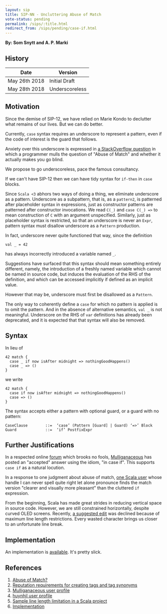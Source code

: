 ```yaml
---
layout: sip
title: SIP-NN - Uncluttering Abuse of Match
vote-status: pending
permalink: /sips/:title.html
redirect_from: /sips/pending/case-if.html
---
```


**By: Som Snytt and A. P. Marki**

## History

| Date          | Version        |
|---------------|----------------|
| May 26th 2018 | Initial Draft  |
| May 28th 2018 | Underscoreless |

## Motivation

Since the demise of SIP-12, we have relied on Marie Kondo to declutter
what remains of our lives. But we can do better.

Currently, `case` syntax requires an underscore to represent a pattern,
even if the code of interest is the guard that follows.

Anxiety over this underscore is expressed in [a StackOverflow question][1]
in which a programmer mulls the question of "Abuse of Match" and whether
it actually makes you go blind.

We propose to go underscoreless, pace the famous consultancy.

If we can't have SIP-12 then we can have tidy syntax for `if-then` in `case` blocks.

Since `Scala <3` abhors two ways of doing a thing, we eliminate underscore
as a pattern. Underscore as a subpattern, that is, as a `pattern2`, is patterned
after placeholder syntax in expressions, just as constructor patterns are patterned
after constructor invocations. We read `C(_)` and `case C(_) =>` to mean construction
of `C` with an argument unspecified. Similarly, just as placeholder syntax is
restricted, so that an underscore is never an `Expr`, pattern syntax must disallow
underscore as a `Pattern` production.

In fact, underscore never quite functioned that way, since the definition

    val _ = 42

has always incorrectly introduced a variable named `_`.

Suggestions have surfaced that this syntax should mean something entirely different,
namely, the introduction of a freshly named variable which cannot be named in
source code, but induces the evaluation of the RHS of the definition, and which
can be accessed implicitly if defined as an implicit value.

However that may be, underscore must first be disallowed as a `Pattern`.

The only way to coherently define a `case` for which no pattern is applied is to omit
the pattern. And in the absence of alternative semantics, `val _` is not meaningful.
Underscore on the RHS of `var` definitions has already been deprecated, and it is
expected that that syntax will also be removed.

## Syntax

In lieu of

    42 match {
      case _ if now isAfter midnight => nothingGoodHappens()
      case _ => ()
    }

we write

    42 match {
      case if now isAfter midnight => nothingGoodHappens()
      case => ()
    }

The syntax accepts either a pattern with optional guard, or a guard with no pattern:

    CaseClause        ::=  ‘case’ (Pattern [Guard] | Guard) ‘=>’ Block
    Guard             ::=  ‘if’ PostfixExpr

## Further Justifications

In a respected online [forum][2] which brooks no fools, [Mulliganaceous][3] has posted
an "accepted" answer using the idiom, "in case if". This supports `case if` as
a natural locution.

In a response to one judgment about abuse of match, [one Scala user][4] whose handle I can
never spell quite right let alone pronounce finds the match version
"clearer and visually more pleasant" than the cluttered `if` expression.

From the beginning, Scala has made great strides in reducing vertical space in source code.
However, we are still constrained horizontally, despite curved OLED screens.
Recently, [a suggested edit][5] was declined because of maximum line length restrictions.
Every wasted character brings us closer to an unfortunate line break.

## Implementation

An implementation is [available][6]. It's pretty slick.

## References

1. [Abuse of Match?][1]
2. [Reputation requirements for creating tags and tag synonyms][2]
3. [Mulliganaceous user profile][3]
4. [huynhjl user profile][4]
5. [Sample line length limitation in a Scala project][5]
6. [Implementation][6]

[1]: https://stackoverflow.com/questions/12556236/abuse-of-match "Abuse of Match?"
[2]: https://meta.stackoverflow.com/a/368537/1296806 "Reputation requirements for creating tags and tag synonyms"
[3]: https://meta.stackoverflow.com/users/8242447/mulliganaceous "Mulliganaceous"
[4]: https://stackoverflow.com/users/257449/huynhjl "huynhjl"
[5]: https://github.com/apache/spark/pull/21369/files#r189794046 "scala-style enforces a max of 100 chars per line"
[6]: https://github.com/scala/scala/pull/6241 "Implementation PR 6241"

